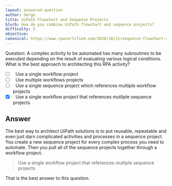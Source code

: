 ```yaml
---
layout: answered-question
author: Serge
title: UiPath Flowchart and Sequence Projects
blurb: How do you combine UiPath flowchart and sequence projects?
difficulty: 5
objective: 
canonical: https://www.rpacertified.com/2020/10/11/sequence-flowchart-combined.html
---
```


Question: A complex activity to be automated has many subroutines to be executed depending on the result of evaluating various logical conditions. What is the best approach to architecting this RPA activity?

- [ ] &nbsp;  Use a single workflow project
- [ ] &nbsp;  Use multiple workflows projects
- [ ] &nbsp;  Use a single sequence project which references multiple workflow projects
- [x] &nbsp;  Use a single workflow project that references mutliple sequence projects

## Answer

The best way to architect UiPath solutions is to put reusable, repeatable and even just darn complicated activities and processes in a sequence project. 
You create a new sequence project for every complex process you need to automate.
Then you pull all of the sequence projects together through a workflow project.

> Use a single workflow project that references mutliple sequence projects

That is the best answer to this question.



